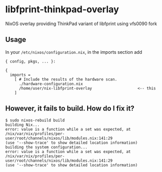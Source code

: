 # libfprint-thinkpad-overlay
NixOS overlay providing ThinkPad variant of libfprint using vfs0090 fork

## Usage

In your `/etc/nixos/configuration.nix`, in the imports section add
```
{ config, pkgs, ... }:

{
  imports =
    [ # Include the results of the hardware scan.
      ./hardware-configuration.nix
      /home/user/nix-libfprint-overlay                    <-- this
    ]
```
  
## However, it fails to build. How do I fix it?

```
$ sudo nixos-rebuild build 
building Nix...
error: value is a function while a set was expected, at /nix/var/nix/profiles/per-user/root/channels/nixos/lib/modules.nix:141:29
(use '--show-trace' to show detailed location information)
building the system configuration...
error: value is a function while a set was expected, at /nix/var/nix/profiles/per-user/root/channels/nixos/lib/modules.nix:141:29
(use '--show-trace' to show detailed location information)
```
